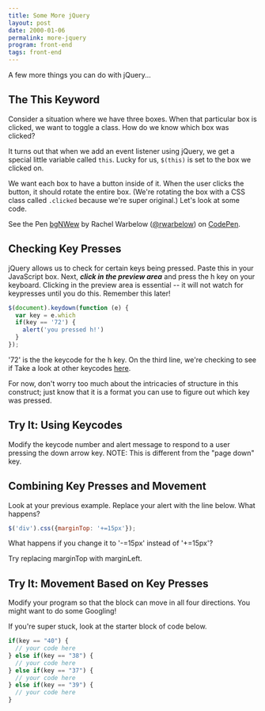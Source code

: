 ```yaml
---
title: Some More jQuery
layout: post
date: 2000-01-06
permalink: more-jquery
program: front-end
tags: front-end
---
```


A few more things you can do with jQuery...

## The This Keyword

Consider a situation where we have three boxes. When that particular box is clicked, we want to toggle a class. How do we know which box was clicked?

It turns out that when we add an event listener using jQuery, we get a special little variable called `this`. Lucky for us, `$(this)` is set to the box we clicked on.

We want each box to have a button inside of it. When the user clicks the button, it should rotate the entire box. (We're rotating the box with a CSS class called `.clicked` because we're super original.) Let's look at some code.

<p data-height="265" data-theme-id="0" data-slug-hash="bgNWew" data-default-tab="js,result" data-user="rwarbelow" data-embed-version="2" data-pen-title="bgNWew" class="codepen">See the Pen <a href="http://codepen.io/rwarbelow/pen/bgNWew/">bgNWew</a> by Rachel Warbelow (<a href="http://codepen.io/rwarbelow">@rwarbelow</a>) on <a href="http://codepen.io">CodePen</a>.</p>

## Checking Key Presses

jQuery allows us to check for certain keys being pressed. Paste this in your JavaScript box. Next, ***click in the preview area*** and press the h key on your keyboard. Clicking in the preview area is essential -- it will not watch for keypresses until you do this. Remember this later! 

```js
$(document).keydown(function (e) {
  var key = e.which
  if(key == '72') {
    alert('you pressed h!')
  }
});
```

'72' is the the keycode for the h key. On the third line, we're checking to see if Take a look at other keycodes <a href="https://www.cambiaresearch.com/articles/15/javascript-char-codes-key-codes">here</a>. 

For now, don't worry too much about the intricacies of structure in this construct; just know that it is a format you can use to figure out which key was pressed. 

<div class="try-it">
<h2>Try It: Using Keycodes</h2>

<p>Modify the keycode number and alert message to respond to a user pressing the down arrow key. NOTE: This is different from the "page down" key.</p>
</div>

## Combining Key Presses and Movement

Look at your previous example. Replace your alert with the line below. What happens? 

```js
$('div').css({marginTop: '+=15px'});
```

What happens if you change it to '-=15px' instead of '+=15px'? 

Try replacing marginTop with marginLeft.

<div class="try-it">
<h2>Try It: Movement Based on Key Presses</h2>

<p>Modify your program so that the block can move in all four directions. You might want to do some Googling!</p>

<p>If you're super stuck, look at the starter block of code below.</p>
</div>

```js
if(key == "40") {
  // your code here
} else if(key == "38") {
  // your code here
} else if(key == "37") {
  // your code here	
} else if(key == "39") {
  // your code here	
}
```
